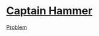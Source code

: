 # [Captain Hammer](https://codingcompetitions.withgoogle.com/kickstart/round/0000000000434944/0000000000434d9a)

[Problem](PROBLEM.rst)
